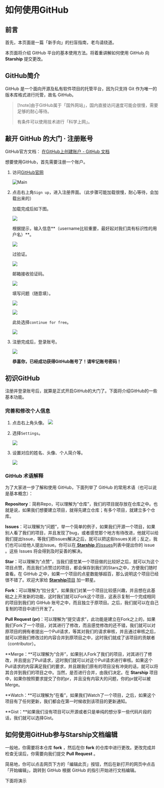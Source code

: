 # 如何使用GitHub

## 前言

首先，本页面是一篇「新手向」的扫盲指南，老鸟请绕道。

本页面将介绍 GitHub 平台的基本使用方法。将着重讲解如何使用 GitHub 向 **Starship** 提交更改。

## GitHub简介

GitHub 是一个面向开源及私有软件项目的托管平台，因为只支持 Git 作为唯一的版本库格式进行托管，故名 GitHub。

> [!note]由于GitHub属于「国外网站」，国内直接访问速度可能会很慢，需要足够的耐心等待。
>
> 有条件可以使用技术进行「科学上网」。

## 敲开 GitHub 的大门 · 注册账号

GitHub官方文档： [在GitHub上创建账户 - GitHub 文档](https://docs.github.com/zh/get-started/start-your-journey/creating-an-account-on-github)



想要使用GitHub，首先需要注册一个账户。

1. 访问[GitHub官网](https://github.com)

   ![Main](https://pic.imgdb.cn/item/664853ffd9c307b7e974bc52.png)

2. 点击右上角`Sign up`，进入注册界面。（此步骤可能加载很慢，耐心等待，会加载出来的）

   加载完成后如下图。

   ![](https://pic.imgdb.cn/item/66486201d9c307b7e98628cf.png)

   根据提示，输入信息**（username比较重要，最好起对我们具有标识性的用户名）**。

   ![](https://pic.imgdb.cn/item/66486201d9c307b7e98629a8.png)

   过验证。

   ![](https://pic.imgdb.cn/item/66486202d9c307b7e98629f9.png)

   邮箱接收验证码。

   ![](https://pic.imgdb.cn/item/66486202d9c307b7e9862a60.png)

   填写问题（随意填）。

   ![](https://pic.imgdb.cn/item/66489c76d9c307b7e9cccbe3.png)

   ![](https://pic.imgdb.cn/item/66489c77d9c307b7e9ccccd6.png)

   此处选择`continue for free`。

   ![](https://pic.imgdb.cn/item/66489c78d9c307b7e9cccecc.png)

   

3. 注册完成后，登录账号。

   ![](https://pic.imgdb.cn/item/66486200d9c307b7e9862864.png)

   **恭喜你，已经成功获得GitHub账号了！请牢记账号密码！**

## 初识GitHub

注册并登录账号后，就算是正式开启GitHub的大门了。下面将介绍GitHub的一些基本功能。

### 完善和修改个人信息

1. 点击右上角头像。
   ![](https://pic.imgdb.cn/item/66489c26d9c307b7e9cc7d02.png)

2. 选择`Settings`。

   ![](https://pic.imgdb.cn/item/6648a634d9c307b7e9d7ff49.png)

3. 设置对应的姓名、头像、个人简介等。

   ![](https://pic.imgdb.cn/item/6648a632d9c307b7e9d7fc9e.png)

### GitHub 术语解释

为了大家进一步了解和使用 GitHub，下面列举了 GitHub 的常用术语（也可以说是基本概念）：

**Repository**：简称Repo，可以理解为“仓库”，我们的项目就存放在仓库之中。也就是说，如果我们想要建立项目，就得先建立仓库；有多个项目，就建立多个仓库。

**Issues**：可以理解为“问题”，举一个简单的例子，如果我们开源一个项目，如果别人看了我们的项目，并且发现了bug，或者感觉那个地方有待改进，他就可以给我们提出Issue，等我们把Issues解决之后，就可以把这些Issues关闭；反之，我们也可以给他人提出Issue。你可以在[ **Starship** 的issues](https://github.com/HowCam/howcam.github.io/issues)列表中提出你的 issue 。这些 Issues 将会得到及时妥善的解决。

**Star**：可以理解为“点赞”，当我们感觉某一个项目做的比较好之后，就可以为这个项目点赞，而且我们点赞过的项目，都会保存到我们的Stars之中，方便我们随时查看。在 GitHub 之中，如果一个项目的点星数能够超百，那么说明这个项目已经很不错了。欢迎大家给 [**Starship**项目](https://github.com/HowCam/howcam.github.io/) 加一颗星。

**Fork**：可以理解为“拉分支”，如果我们对某一个项目比较感兴趣，并且想在此基础之上开发新的功能，这时我们就可以Fork这个项目，这表示复制一个完成相同的项目到我们的 GitHub 账号之中，而且独立于原项目。之后，我们就可以在自己复制的项目中进行开发了。

**Pull Request (pr)**：可以理解为“提交请求”，此功能是建立在Fork之上的，如果我们Fork了一个项目，对其进行了修改，而且感觉修改的还不错，我们就可以对原项目的拥有者提出一个Pull请求，等其对我们的请求审核，并且通过审核之后，就可以把我们修改过的内容合并到原项目之中，这时我们就成了该项目的贡献者（contributor）。

**Merge：**可以理解为“合并”，如果别人Fork了我们的项目，对其进行了修改，并且提出了Pull请求，这时我们就可以对这个Pull请求进行审核。如果这个Pull请求的内容满足我们的要求，并且跟我们原有的项目没有冲突的话，就可以将其合并到我们的项目之中。当然，是否进行合并，由我们决定。在 **Starship** 项目中，如果你按照要求提交了你的pr，并且没有内容大的问题，你的pr就可以被Merge。

**Watch：**可以理解为“在看”，如果我们Watch了一个项目，之后，如果这个项目有了任何更新，我们都会在第一时候收到该项目的更新通知。

**Gist：**如果我们没有项目可以开源或者只是单纯的想分享一些代码片段的话，我们就可以选择Gist。

## 如何使用GitHub参与Starship文档编辑

一般地，你需要将本仓库 **fork** ，然后在你 **fork** 的仓库中进行更改。更改完成并检查无误后，你需要向我们提交 **Pull Request** 。

简易地，你可以点击网页下方的「编辑此页」按钮，然后在新打开的网页中点击「开始编辑」，跳转到 GitHub 根据 GitHub 的指引开始进行文档编辑。

下面将演示
